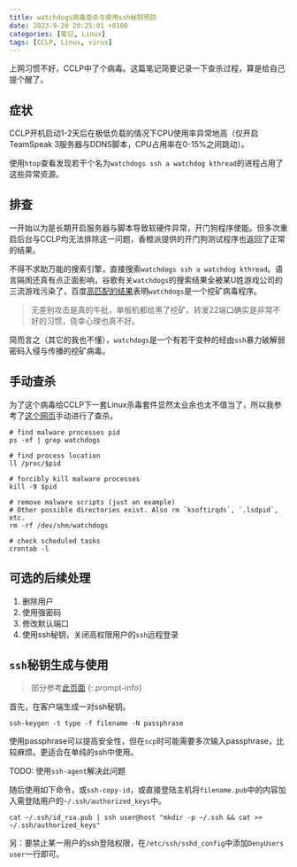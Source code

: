 ```yaml
---
title: watchdogs病毒查杀与使用ssh秘钥预防
date: 2023-9-20 20:25:01 +0100
categories: [笔记, Linux]
tags: [CCLP, Linux, virus]
---
```


上网习惯不好，CCLP中了个病毒。这篇笔记简要记录一下查杀过程，算是给自己提个醒了。

## 症状

CCLP开机启动1-2天后在极低负载的情况下CPU使用率异常地高（仅开启TeamSpeak 3服务器与DDNS脚本，CPU占用率在0-15%之间跳动）。

使用`htop`查看发现若干个名为`watchdogs ssh a watchdog kthread`的进程占用了这些异常资源。

## 排查

一开始以为是长期开启服务器与脚本导致软硬件异常，开门狗程序使能。但多次重启后台与CCLP均无法排除这一问题，香橙派提供的开门狗测试程序也返回了正常的结果。

不得不求助万能的搜索引擎，直接搜索`watchdogs ssh a watchdog kthread`。语言隔阂还真有点正面影响，谷歌有关`watchdogs`的搜索结果全被某U姓游戏公司的三流游戏污染了，百度[高匹配的结果](https://zhuanlan.zhihu.com/p/81798241)表明`watchdogs`是一个挖矿病毒程序。

> 无差别攻击是真的牛批，单板机都给黑了挖矿。转发22端口确实是非常不好的习惯，侥幸心理也真不好。

简而言之（其它的我也不懂），`watchdogs`是一个有若干变种的经由`ssh`暴力破解弱密码入侵与传播的挖矿病毒。

## 手动查杀

为了这个病毒给CCLP下一套Linux杀毒套件显然太业余也太不值当了，所以我参考了[这个网页](https://juejin.cn/post/7222052147596460093)手动进行了查杀。

```shell
# find malware processes pid
ps -ef | grep watchdogs

# find process location
ll /proc/$pid

# forcibly kill malware processes
kill -9 $pid

# remove malware scripts (just an example)
# Other possible directories exist. Also rm `ksoftirqds`, `.lsdpid`, etc.
rm -rf /dev/shm/watchdogs

# check scheduled tasks
crontab -l
```

## 可选的后续处理

1. 删除用户
2. 使用强密码
3. 修改默认端口
4. 使用ssh秘钥，关闭高权限用户的`ssh`远程登录

## `ssh`秘钥生成与使用

> 部分参考[此页面](https://cloud.tencent.com/developer/article/1780788)
{:.prompt-info}

首先，在客户端生成一对ssh秘钥。

```shell
ssh-keygen -t type -f filename -N passphrase
```

使用passphrase可以提高安全性，但在`scp`时可能需要多次输入passphrase，比较麻烦。更适合在单纯的ssh中使用。

TODO: 使用`ssh-agent`解决此问题

随后使用如下命令，或`ssh-copy-id`，或直接登陆主机将`filename.pub`中的内容加入需登陆用户的`~/.ssh/authorized_keys`中。

```shell
cat ~/.ssh/id_rsa.pub | ssh user@host "mkdir -p ~/.ssh && cat >> ~/.ssh/authorized_keys"
```

另：要禁止某一用户的ssh登陆权限，在`/etc/ssh/sshd_config`中添加`DenyUsers user`一行即可。
